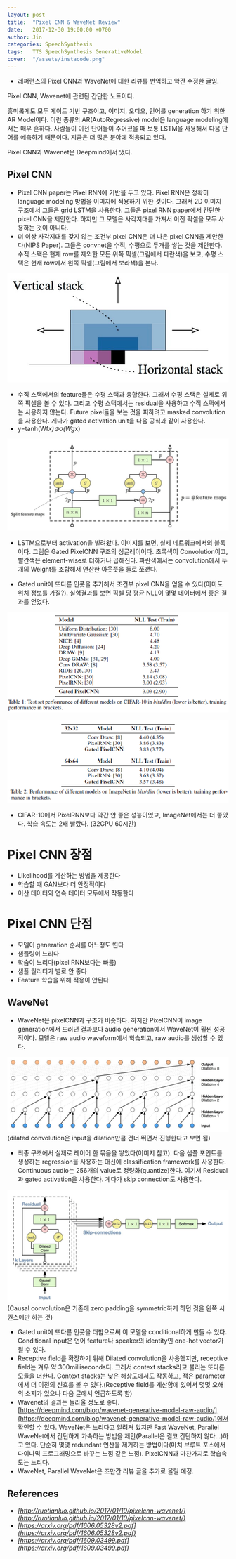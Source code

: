 ```yaml
---
layout: post
title:  "Pixel CNN & WaveNet Review"
date:   2017-12-30 19:00:00 +0700
author: Jin
categories: SpeechSynthesis
tags:	TTS SpeechSynthesis GenerativeModel
cover:  "/assets/instacode.png"
---
```


+	레퍼런스의 Pixel CNN과 WaveNet에 대한 리뷰를 번역하고 약간 수정한 글임.

Pixel CNN, Wavenet에 관련된 간단한 노트이다.

흥미롭게도 모두 게이트 기반 구조이고, 이미지, 오디오, 언어를 generation 하기 위한 AR Model이다. 이런 종류의 AR(AutoRegressive) model은 language modeling에서는 매우 흔하다. 사람들이 이전 단어들이 주어졌을 때 보통 LSTM을 사용해서 다음 단어를 예측하기 때문이다. 지금은 더 많은 분야에 적용되고 있다.

Pixel CNN과 Wavenet은 Deepmind에서 냈다.

## Pixel CNN
+	Pixel CNN paper는 Pixel RNN에 기반을 두고 있다. Pixel RNN은 정확히 language modeling 방법을 이미지에 적용하기 위한 것이다. 그래서 2D 이미지 구조에서 그들은 grid LSTM을 사용한다. 그들은 pixel RNN paper에서 간단한 pixel CNN을 제안한다. 하지만 그 모델은 사각지대를 가져서 이전 픽셀을 모두 사용하는 것이 아니다.
+	더 이상 사각지대를 갖지 않는 조건부 pixel CNN은 더 나은 pixel CNN을 제안한다(NIPS Paper). 그들은 convnet을 수직, 수평으로 두개를 쌓는 것을 제안한다. 수직 스택은 현재 row를 제외한 모든 위쪽 픽셀(그림에서 파란색)을 보고, 수평 스택은 현재 row에서 왼쪽 픽셀(그림에서 보라색)을 본다.

![Screenshot Jupyter](https://raw.githubusercontent.com/yangyangii/yangyangii.github.io/master/assets/_posts/pixel_cnn_example.jpg  "pixel_cnn_example")

+	수직 스택에서의 feature들은 수평 스택과 융합한다. 그래서 수평 스택은 실제로 위쪽 픽셀을 볼 수 있다. 그리고 수평 스택에서는 residual을 사용하고 수직 스택에서는 사용하지 않는다. Future pixel들을 보는 것을 피하려고 masked convolution을 사용한다. 게다가 gated activation unit을 다음 공식과 같이 사용한다.
+	y=tanh(Wf*x)⊙σ(Wg*x)

![Screenshot Jupyter](https://raw.githubusercontent.com/yangyangii/yangyangii.github.io/master/assets/_posts/gated_pixel_cnn.jpg  "gated_pixel_cnn")

+	LSTM으로부터 activation을 빌려왔다. 이미지를 보면, 실제 네트워크에서의 블록이다. 그림은 Gated PixelCNN 구조의 싱글레이어다. 초록색이 Convolution이고, 빨간색은 element-wise로 더하거나 곱해진다. 파란색에서는 convolution에서 두개의 Weight를 조합해서 연산한 아웃풋을 둘로 쪼갠다.

+	Gated unit에 또다른 인풋을 추가해서 조건부 pixel CNN을 얻을 수 있다(아마도 위치 정보를 가질?). 실험결과를 보면 픽셀 당 평균 NLL이 몇몇 데이터에서 좋은 결과를 얻었다.

![Screenshot Jupyter](https://raw.githubusercontent.com/yangyangii/yangyangii.github.io/master/assets/_posts/pixel_cnn_result1.png  "pixel_cnn_result1")

![Screenshot Jupyter](https://raw.githubusercontent.com/yangyangii/yangyangii.github.io/master/assets/_posts/pixel_cnn_result2.png  "pixel_cnn_result2")

+	CIFAR-10에서 PixelRNN보다 약간 안 좋은 성능이었고, ImageNet에서는 더 좋았다. 학습 속도는 2배 빨랐다. (32GPU 60시간)

# Pixel CNN 장점
+	Likelihood를 계산하는 방법을 제공한다
+	학습할 때 GAN보다 더 안정적이다
+	이산 데이터와 연속 데이터 모두에서 작동한다
# Pixel CNN 단점
+	모델이 generation 순서를 어느정도 띤다
+	샘플링이 느리다
+	학습이 느리다(pixel RNN보다는 빠름)
+	샘플 퀄리티가 별로 안 좋다
+	Feature 학습을 위해 적용이 안된다

## WaveNet
+	WaveNet은 pixelCNN과 구조가 비슷하다. 하지만 PixelCNN이 image generation에서 드러낸 결과보다 audio generation에서 WaveNet이 훨씬 성공적이다. 모델은 raw audio waveform에서 학습되고, raw audio를 생성할 수 있다.

![Screenshot Jupyter](https://raw.githubusercontent.com/yangyangii/yangyangii.github.io/master/assets/_posts/dilated_causal_convolution.jpg  "dilated_causal_convolution")
(dilated convolution은 input을 dilation만큼 건너 뛰면서 진행한다고 보면 됨)

+	최종 구조에서 실제로 레이어 한 묶음을 쌓았다(이미지 참고). 다음 샘플 포인트를 생성하는 regression을 사용하는 대신에 classification framework를 사용한다. Continuous audio는 256개의 value로 정량화(quantize)한다. 여기서 Residual과 gated activation을 사용한다. 게다가 skip connection도 사용한다.

![Screenshot Jupyter](https://raw.githubusercontent.com/yangyangii/yangyangii.github.io/master/assets/_posts/wavenet_architecture.jpg  "wavenet_architecture")
(Causal convolution은 기존에 zero padding을 symmetric하게 하던 것을 왼쪽 시퀀스에만 하는 것)

+	Gated unit에 또다른 인풋을 더함으로써 이 모델을 conditional하게 만들 수 있다. Conditional input은 언어 feature나 speaker의 identity인 one-hot vector가 될 수 있다.
+	Receptive field를 확장하기 위해 Dilated convolution을 사용했지만, receptive field는 겨우 약 300milliseconds다. 그래서 context stacks라고 불리는 또다른 모듈을 더한다. Context stacks는 낮은 해상도에서도 작동하고, 적은 parameter에서 더 이전의 신호를 볼 수 있다.(Receptive field를 계산함에 있어서 몇몇 오해의 소지가 있으나 다음 글에서 언급하도록 함)
+	Wavenet의 결과는 놀라울 정도로 좋다. [https://deepmind.com/blog/wavenet-generative-model-raw-audio/](https://deepmind.com/blog/wavenet-generative-model-raw-audio/)에서 확인할 수 있다. WaveNet은 느리다고 알려져 있지만 Fast WaveNet, Parallel WaveNet에서 간단하게 가속하는 방법을 제안(Parallel은 결코 간단하지 않다...)하고 있다. 단순히 몇몇 redundant 연산을 제거하는 방법이다(마치 브루트 포스에서 다이나믹 프로그래밍으로 바꾸는 느낌 같은 느낌). PixelCNN과 마찬가지로 학습속도는 느리다.
+	WaveNet, Parallel WaveNet은 조만간 리뷰 글을 추가로 올릴 예정.


## References
+   <em>[http://ruotianluo.github.io/2017/01/10/pixelcnn-wavenet/](http://ruotianluo.github.io/2017/01/10/pixelcnn-wavenet/)</em>
+	<em>[https://arxiv.org/pdf/1606.05328v2.pdf](https://arxiv.org/pdf/1606.05328v2.pdf)</em>
+	<em>[https://arxiv.org/pdf/1609.03499.pdf](https://arxiv.org/pdf/1609.03499.pdf)</em>